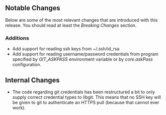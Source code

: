 <!--
This changelog file is intended to be updated during development and is automatically cleared after
a release.

Uncomment any of the following sections when they become relevant.
-->

## Notable Changes
Below are some of the most relevant changes that are introduced with this release.
You should read at least the *Breaking Changes* section.

<!--
### Breaking Changes
-->

### Additions

- Add support for reading ssh keys from ~/.ssh/id_rsa
- Add support for reading username/password credentials from program specified by *GIT_ASKPASS* environment variable or by *core.askPass* configuration.

## Internal Changes

- The code regarding git credentials has been restructured a bit to only supply correct credential types to libgit.
  This means that no SSH key will be given to git to authenticate an HTTPS pull (because that cannot ever work).
